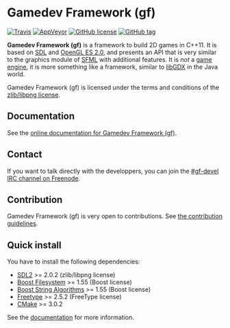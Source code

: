 # Gamedev Framework (gf)

[![Travis](https://img.shields.io/travis/GamedevFramework/gf.svg?style=flat-square)](https://travis-ci.org/GamedevFramework/gf)
[![AppVeyor](https://img.shields.io/appveyor/ci/jube/gf.svg?style=flat-square)](https://ci.appveyor.com/project/jube/gf)
[![GitHub license](https://img.shields.io/badge/license-zlib-blue.svg?style=flat-square)](https://raw.githubusercontent.com/GamedevFramework/gf/master/LICENSE)
[![GitHub tag](https://img.shields.io/github/tag/GamedevFramework/gf.svg?style=flat-square)](https://github.com/GamedevFramework/gf/tags)

__Gamedev Framework (gf)__ is a framework to build 2D games in C++11. It is based on [SDL](https://www.libsdl.org/) and [OpenGL ES 2.0](https://www.khronos.org/opengles/2_X/), and presents an API that is very similar to the graphics module of [SFML](http://www.sfml-dev.org/) with additional features. It is _not_ a [game engine](https://en.wikipedia.org/wiki/Game_engine), it is more something like a framework, similar to [libGDX](https://libgdx.badlogicgames.com/) in the Java world.

Gamedev Framework (gf) is licensed under the terms and conditions of the [zlib/libpng license](https://opensource.org/licenses/Zlib).

## Documentation

See the [online documentation for Gamedev Framework (gf)](http://gamedevframework.github.io/).

## Contact

If you want to talk directly with the developpers, you can join the [#gf-devel IRC channel on Freenode](irc://chat.freenode.net/gf-devel).

## Contribution

Gamedev Framework (gf) is very open to contributions. See [the contribution guidelines](CONTRIBUTING.md).

## Quick install

You have to install the following dependencies:

- [SDL2](https://www.libsdl.org/) >= 2.0.2 (zlib/libpng license)
- [Boost Filesystem](http://www.boost.org/doc/libs/release/libs/filesystem/) >= 1.55 (Boost license)
- [Boost String Algorithms](http://www.boost.org/doc/libs/release/libs/algorithm/string/) >= 1.55 (Boost license)
- [Freetype](http://freetype.org/) >= 2.5.2 (FreeType license)
- [CMake](https://cmake.org/) >= 3.0.2

See the [documentation](http://gamedevframework.github.io/latest/build_and_install.html) for more information.
